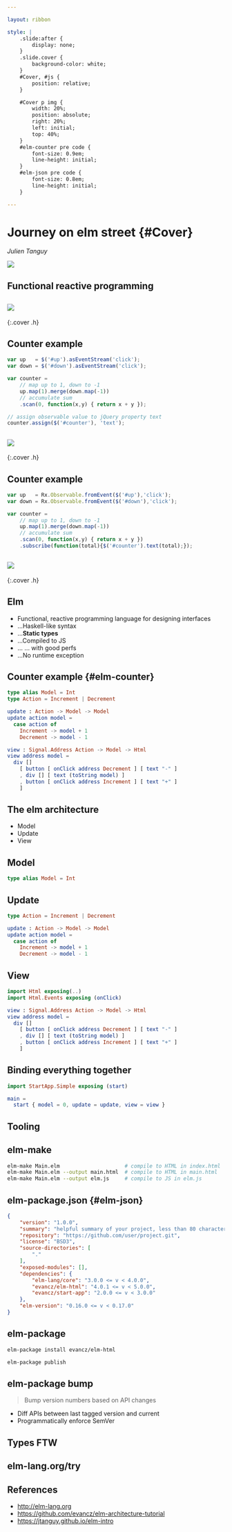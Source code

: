 ```yaml
---

layout: ribbon

style: |
    .slide:after {
        display: none;
    }
    .slide.cover {
        background-color: white;
    }
    #Cover, #js {
        position: relative;
    }

    #Cover p img {
        width: 20%;
        position: absolute;
        right: 20%;
        left: initial;
        top: 40%;
    }
    #elm-counter pre code {
        font-size: 0.9em;
        line-height: initial;
    }
    #elm-json pre code {
        font-size: 0.8em;
        line-height: initial;
    }

---
```


# Journey on elm street {#Cover}

*Julien Tanguy*

![](pictures/logo.svg)
<!-- official logo of elm-lang.org -->

## **Functional reactive programming**

## ![](pictures/baconjs.png)
{:.cover .h}

## Counter example

```javascript
var up   = $('#up').asEventStream('click');
var down = $('#down').asEventStream('click');

var counter =
    // map up to 1, down to -1
    up.map(1).merge(down.map(-1))
    // accumulate sum
    .scan(0, function(x,y) { return x + y });

// assign observable value to jQuery property text
counter.assign($('#counter'), 'text');
```

## ![](pictures/rxjs.png)
{:.cover .h}

## Counter example

```javascript
var up   = Rx.Observable.fromEvent($('#up'),'click');
var down = Rx.Observable.fromEvent($('#down'),'click');

var counter =
    // map up to 1, down to -1
    up.map(1).merge(down.map(-1))
    // accumulate sum
    .scan(0, function(x,y) { return x + y })
    .subscribe(function(total){$('#counter').text(total);});
```

## ![](pictures/logo.svg)
{:.cover .h}


## Elm

- Functional, reactive programming language for designing interfaces
- ...Haskell-like syntax
- ...**Static types**
- ...Compiled to JS
- ... ... with good perfs
- ...No runtime exception


## Counter example {#elm-counter}

```elm
type alias Model = Int
type Action = Increment | Decrement

update : Action -> Model -> Model
update action model =
  case action of
    Increment -> model + 1
    Decrement -> model - 1

view : Signal.Address Action -> Model -> Html
view address model =
  div []
    [ button [ onClick address Decrement ] [ text "-" ]
    , div [] [ text (toString model) ]
    , button [ onClick address Increment ] [ text "+" ]
    ]
```


## The elm architecture

- Model
- Update
- View

## Model

```elm
type alias Model = Int
```

## Update

```elm
type Action = Increment | Decrement

update : Action -> Model -> Model
update action model =
  case action of
    Increment -> model + 1
    Decrement -> model - 1
```

## View

```elm
import Html exposing(..)
import Html.Events exposing (onClick)

view : Signal.Address Action -> Model -> Html
view address model =
  div []
    [ button [ onClick address Decrement ] [ text "-" ]
    , div [] [ text (toString model) ]
    , button [ onClick address Increment ] [ text "+" ]
    ]
```

## Binding everything together

```elm
import StartApp.Simple exposing (start)

main =
  start { model = 0, update = update, view = view }
```

## **Tooling**

## elm-make

```bash
elm-make Main.elm                     # compile to HTML in index.html
elm-make Main.elm --output main.html  # compile to HTML in main.html
elm-make Main.elm --output elm.js     # compile to JS in elm.js
```

## elm-package.json {#elm-json}

```json
{
    "version": "1.0.0",
    "summary": "helpful summary of your project, less than 80 characters",
    "repository": "https://github.com/user/project.git",
    "license": "BSD3",
    "source-directories": [
        "."
    ],
    "exposed-modules": [],
    "dependencies": {
        "elm-lang/core": "3.0.0 <= v < 4.0.0",
        "evancz/elm-html": "4.0.1 <= v < 5.0.0",
        "evancz/start-app": "2.0.0 <= v < 3.0.0"
    },
    "elm-version": "0.16.0 <= v < 0.17.0"
}
```

## elm-package

```bash
elm-package install evancz/elm-html

elm-package publish
```


## elm-package bump

> Bump version numbers based on API changes

- Diff APIs between last tagged version and current
- Programmatically enforce SemVer

## **Types FTW**

## **elm-lang.org/try**

## References

- http://elm-lang.org
- https://github.com/evancz/elm-architecture-tutorial
- https://jtanguy.github.io/elm-intro
